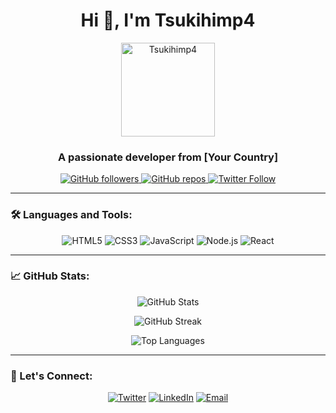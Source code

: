 <h1 align="center">Hi 👋, I'm Tsukihimp4</h1>

<p align="center">
  <img src="https://avatars.githubusercontent.com/tsukihimp4" alt="Tsukihimp4" width="150" height="150">
</p>

<h3 align="center">A passionate developer from [Your Country]</h3>

<p align="center">
  <a href="https://github.com/tsukihimp4">
    <img src="https://img.shields.io/github/followers/tsukihimp4?label=Followers&style=social" alt="GitHub followers">
  </a>
  <a href="https://github.com/tsukihimp4?tab=repositories">
    <img src="https://badges.pufler.dev/repos/tsukihimp4" alt="GitHub repos">
  </a>
  <a href="https://twitter.com/tsukihimp4">
    <img src="https://img.shields.io/twitter/follow/tsukihimp4?style=social" alt="Twitter Follow">
  </a>
</p>

---

### 🛠️ Languages and Tools:
  
<p align="center">
  <img src="https://img.shields.io/badge/HTML5-E34F26?style=for-the-badge&logo=html5&logoColor=white" alt="HTML5" />
  <img src="https://img.shields.io/badge/CSS3-1572B6?style=for-the-badge&logo=css3&logoColor=white" alt="CSS3" />
  <img src="https://img.shields.io/badge/JavaScript-F7DF1E?style=for-the-badge&logo=javascript&logoColor=black" alt="JavaScript" />
  <img src="https://img.shields.io/badge/Node.js-43853D?style=for-the-badge&logo=node.js&logoColor=white" alt="Node.js" />
  <img src="https://img.shields.io/badge/React-20232A?style=for-the-badge&logo=react&logoColor=61DAFB" alt="React" />
  <!-- Add more tools or languages if necessary -->
</p>

---

### 📈 GitHub Stats:

<p align="center">
  <img src="https://github-readme-stats.vercel.app/api?username=tsukihimp4&show_icons=true&theme=radical" alt="GitHub Stats" />
</p>

<p align="center">
  <img src="https://github-readme-streak-stats.herokuapp.com/?user=tsukihimp4&theme=radical" alt="GitHub Streak" />
</p>

<p align="center">
  <img src="https://github-readme-stats.vercel.app/api/top-langs/?username=tsukihimp4&layout=compact&theme=radical" alt="Top Languages" />
</p>

---

### 🔗 Let's Connect:

<p align="center">
  <a href="https://twitter.com/tsukihimp4"><img src="https://img.shields.io/badge/Twitter-%231DA1F2.svg?style=for-the-badge&logo=Twitter&logoColor=white" alt="Twitter"></a>
  <a href="https://linkedin.com/in/tsukihimp4"><img src="https://img.shields.io/badge/LinkedIn-%230077B5.svg?style=for-the-badge&logo=linkedin&logoColor=white" alt="LinkedIn"></a>
  <a href="mailto:youremail@example.com"><img src="https://img.shields.io/badge/Email-D14836?style=for-the-badge&logo=gmail&logoColor=white" alt="Email"></a>
</p>
